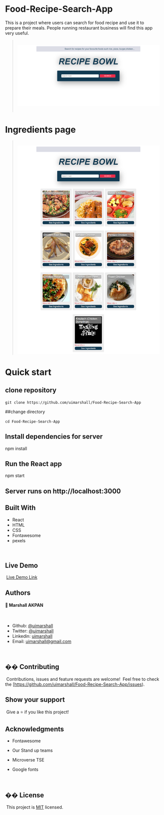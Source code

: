 # Food-Recipe-Search-App

This is a project where users can search for food recipe and use it to prepare their meals.
People running restaurant business will find this app very useful.

> ​
> ![screenshot](food-recipe-search/public/Recipe-Bowl.png)
> ​
# Ingredients page
> ​
> ![screenshot](food-recipe-search/public/Recipe-Bowl1.png)
> 
# Quick start

## clone repository

`git clone https://github.com/uimarshall/Food-Recipe-Search-App`

##change directory

`cd Food-Recipe-Search-App`

## Install dependencies for server

npm install

## Run the React app

npm start

## Server runs on http://localhost:3000

## Built With

- React
- HTML
- CSS
- Fontawesome
- pexels

​

## Live Demo

​
[Live Demo Link](https://uimarshall.github.io/Food-Recipe-Search-App/)
​
​


## Authors

#### 👤 **Marshall AKPAN**

​

- Github: [@uimarshall](https://github.com/uimarshall)
- Twitter: [@uimarshall](https://twitter.com/uimarshall)
- Linkedin: [uimarshall](https://www.linkedin.com/in/marshall-akpan-19745526/)
- Email: uimarshall@gmail.com

​

## �� Contributing

​
Contributions, issues and feature requests are welcome!
​
Feel free to check the [https://github.com/uimarshall/Food-Recipe-Search-App/issues).
​

## Show your support

​
Give a ⭐️ if you like this project!
​

## Acknowledgments

- Fontawesome
- Our Stand up teams
- Microverse TSE
- Google fonts

  ​

## �� License

​
This project is [MIT](lic.url) licensed.
